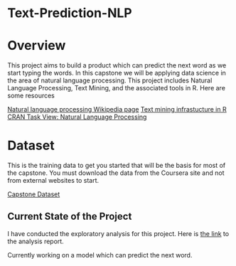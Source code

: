 # Text-Prediction-NLP

# Overview

This project aims to build a product which can predict the next word as we start typing the words.
In this capstone we will be applying data science in the area of natural language processing. This project includes Natural Language Processing, Text Mining, and the associated tools in R. Here are some resources

[Natural language processing Wikipedia page](https://en.wikipedia.org/wiki/Natural_language_processing)
[Text mining infrastucture in R](http://www.jstatsoft.org/v25/i05/)
[CRAN Task View: Natural Language Processing](http://cran.r-project.org/web/views/NaturalLanguageProcessing.html)

# Dataset

This is the training data to get you started that will be the basis for most of the capstone. You must download the data from the Coursera site and not from external websites to start.

[Capstone Dataset](https://d396qusza40orc.cloudfront.net/dsscapstone/dataset/Coursera-SwiftKey.zip)

## Current State of the Project

I have conducted the exploratory analysis for this project. Here is [the link](https://rpubs.com/amanbhagat77/ExpAnalysis) to the analysis report.     

Currently working on a model which can predict the next word.
